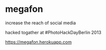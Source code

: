 megafon
=======

increase the reach of social media

hacked togather at #PhotoHackDayBerlin 2013

https://megafon.herokuapp.com

